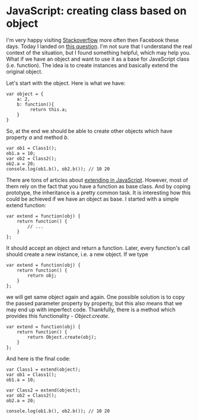 # JavaScript: creating class based on object 

I'm very happy visiting [Stackoverflow](http://stackoverflow.com/users/642670/krasimir) more often then Facebook these days. Today I landed on [this question](http://stackoverflow.com/questions/18519098/how-to-convert-object-literal-to-function/18546077). I'm not sure that I understand the real context of the situation, but I found something helpful, which may help you. What if we have an object and want to use it as a base for JavaScript class (i.e. function). The idea is to create instances and basically extend the original object.

Let's start with the object. Here is what we have:

	var object = {
	    a: 2,
	    b: function(){
	         return this.a;
	    }
	}

So, at the end we should be able to create other objects which have property *a* and method *b*.

	var ob1 = Class1();
	ob1.a = 10;
	var ob2 = Class2();
	ob2.a = 20;
	console.log(ob1.b(), ob2.b()); // 10 20

There are tons of articles about [extending in JavaScript](http://krasimirtsonev.com/blog/article/JavaScript-is-cool-modular-programming-extending#extending-modules). However, most of them rely on the fact that you have a function as base class. And by coping prototype, the inheritance is a pretty common task. It is interesting how this could be achieved if we have an object as base. I started with a simple extend function:

	var extend = function(obj) {
	    return function() {
	        // ...
	    }
	};

It should accept an object and return a function. Later, every function's call should create a new instance, i.e. a new object. If we type

	var extend = function(obj) {
	    return function() {
	        return obj;
	    }
	};

we will get same object again and again. One possible solution is to copy the passed parameter property by property, but this also means that we may end up with imperfect code. Thankfully, there is a method which provides this functionality - *Object.create*.

	var extend = function(obj) {
	    return function() {
	        return Object.create(obj);
	    }
	};

And here is the final code:

	var Class1 = extend(object);
	var ob1 = Class1();
	ob1.a = 10;

	var Class2 = extend(object);
	var ob2 = Class2();
	ob2.a = 20;

	console.log(ob1.b(), ob2.b()); // 10 20